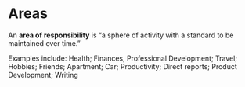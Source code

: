 # Areas

An **area of responsibility** is “a sphere of activity with a standard to be maintained over time.”

Examples include: Health; Finances, Professional Development; Travel; Hobbies; Friends; Apartment; Car; Productivity; Direct reports; Product Development; Writing 